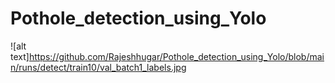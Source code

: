 # Pothole_detection_using_Yolo
![alt text]https://github.com/Rajeshhugar/Pothole_detection_using_Yolo/blob/main/runs/detect/train10/val_batch1_labels.jpg
